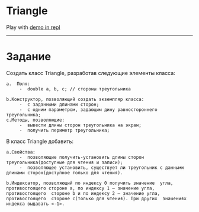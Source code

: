 # Triangle

Play with [demo in repl](https://repl.it/@VladMoroshan/triangle)

*** 
# Задание

 Создать класс Triangle, разработав следующие элементы класса:
    
    a.	Поля:
         -	double a, b, c; // стороны треугольника
    
    b.Конструктор, позволяющий создать экземпляр класса:
         -	с заданными длинами сторон;
         -	с одним параметром, задающим дину равностороннего треугольника;   
    c.Методы, позволяющие:
         -	вывести длины сторон треугольника на экран;
         -	получить периметр треугольника;

 В класс Triangle добавить:
    
    a.Свойства:
         -	позволяющие получить-установить длины сторон треугольника(доступные для чтения и записи);
         -	позволяющее установить, существует ли треугольник с данными длинами сторон(доступное только для чтения).
    
    b.Индексатор, позволяющий по индексу 0 получить значение  угла,  противостоящего стороне а, по индексу 1 – значение угла, противостоящего  стороне b и по индексу 2 – значение угла, противостоящего  стороне c(только для чтения). При других  значениях индекса выдавать «-1».
     
